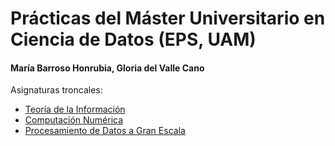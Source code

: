 # Prácticas del Máster Universitario en Ciencia de Datos (EPS, UAM)
#### María Barroso Honrubia, Gloria del Valle Cano

Asignaturas troncales:
* [Teoría de la Información](ti/)
* [Computación Numérica](cn/)
* [Procesamiento de Datos a Gran Escala](pdge/)
